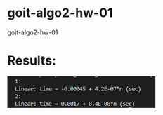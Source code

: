 # goit-algo2-hw-01
goit-algo2-hw-01

# Results:
![measurement.png](https://github.com/Spogoretskyi/goit-algo2-hw-01/blob/main/measurement.png) <br>
